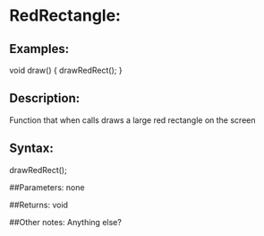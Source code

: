 # RedRectangle: 

## Examples:
void draw() {
  drawRedRect();
}

## Description:
Function that when calls draws a large red rectangle on the screen

## Syntax:
drawRedRect();

##Parameters: 
none

##Returns:
void

##Other notes:
Anything else?
